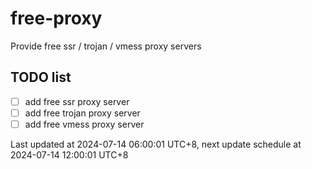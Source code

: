 
# free-proxy
Provide free ssr / trojan / vmess proxy servers


## TODO list
- [ ] add free ssr proxy server
- [ ] add free trojan proxy server
- [ ] add free vmess proxy server

Last updated at 2024-07-14 06:00:01 UTC+8, next update schedule at 2024-07-14 12:00:01 UTC+8

